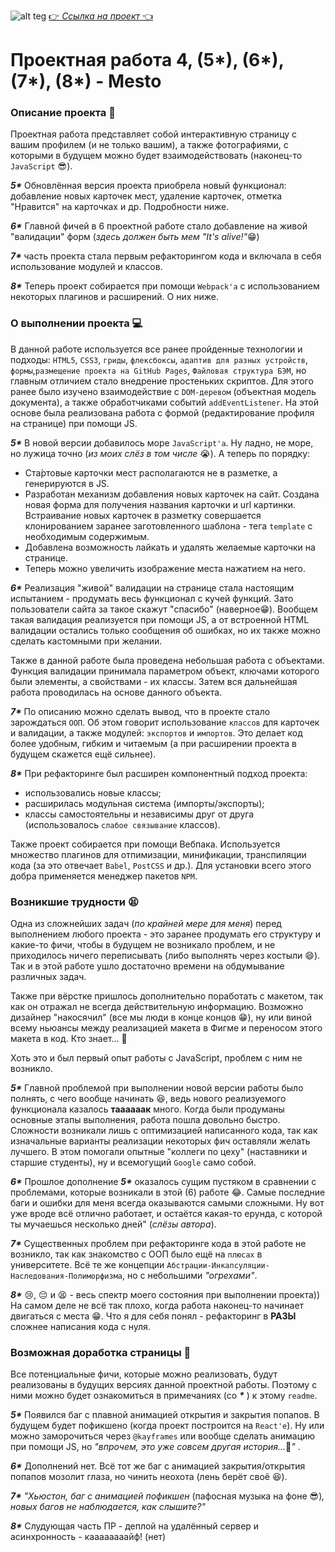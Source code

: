 ![alt teg](https://imageup.ru/img15/4254697/bez-imeni.jpg)
[:point_right: _Ссылка на проект_ :point_left:](https://ezzzkryak.github.io/mesto/)

# Проектная работа 4, (5*), (6*), (7*), (8*) - Mesto
### Описание проекта :book:
Проектная работа представляет собой интерактивную страницу с вашим профилем (и не только вашим), а также фотографиями, с которыми в будущем можно будет взаимодействовать (наконец-то `JavaScript` :sunglasses:).

___5*___ Обновлённая версия проекта приобрела новый функционал: добавление новых карточек мест, удаление карточек, отметка "Нравится" на карточках и др. Подробности ниже.

___6*___ Главной фичей в 6 проектной работе стало добавление на живой "валидации" форм (_здесь должен быть мем "It's alive!"_:grin:)

___7*___ часть проекта стала первым рефакторингом кода и включала в себя использование модулей и классов.

___8*___ Теперь проект собирается при помощи `Webpack'а` с использованием некоторых плагинов и расширений. О них ниже.

### О выполнении проекта :computer:
В данной работе используется все ранее пройденные технологии и подходы: `HTML5`, `CSS3`, `гриды`, `флексбоксы`, `адаптив для разных устройств`, `формы`,`размещение проекта на GitHub Pages`, `Файловая структура БЭМ`, но главным отличием стало внедрение простеньких скриптов. Для этого ранее было изучено взаимодействие с `DOM-деревом` (объектная модель документа), а также обработчиками событий `addEventListener`. На этой основе была реализована работа с формой (редактирование профиля на странице) при помощи JS.

___5*___ В новой версии добавилось море `JavaScript'а`. Ну ладно, не море, но лужица точно (_из моих слёз в том числе_ :sob:). А теперь по порядку:
* Ста́ртовые карточки мест располагаются не в разметке, а генерируются в JS.
* Разработан механизм добавления новых карточек на сайт. Создана новая форма для получения названия карточки и url картинки. Встраивание новых карточек в разметку совершается клонированием заранее заготовленного шаблона - тега `template` с необходимым содержимым.
* Добавлена возможность лайкать и удалять желаемые карточки на странице.
* Теперь можно увеличить изображение места нажатием на него.

___6*___ Реализация "живой" валидации на странице стала настоящим испытанием - продумать весь функционал с кучей функций. Зато пользователи сайта за такое скажут "спасибо" (наверное:grin:). Вообщем такая валидация реализуется при помощи JS, а от встроенной HTML валидации остались только сообщения об ошибках, но их также можно сделать кастомными при желании.

Также в данной работе была проведена небольшая работа с объектами. Функция валидации принимала параметром объект, ключами которого были элементы, а свойствами - их классы. Затем вся дальнейшая работа проводилась на основе данного объекта.

___7*___ По описанию можно сделать вывод, что в проекте стало зарождаться `ООП`. Об этом говорит использование `классов` для карточек и валидации, а также модулей: `экспортов` и `импортов`. Это делает код более удобным, гибким и читаемым (а при расширении проекта в будущем скажется ещё сильнее).

___8*___ При рефакторинге был расширен компонентный подход проекта:
- использовались новые классы;
- расширилась модульная система (импорты/экспорты);
- классы самостоятельны и независимы друг от друга (использовалось `слабое связывание` классов).

Также проект собирается при помощи Вебпака. Используется множество плагинов для отпимизации, минификации, транспиляции кода (за это отвечает `Babel`, `PostCSS` и др.). Для установки всего этого добра применяется менеджер пакетов `NPM`.

### Возникшие трудности :tired_face:
Одна из сложнейших задач (_по крайней мере для меня_) перед выполнением любого проекта - это заранее продумать его структуру и какие-то фичи, чтобы в будущем не возникало проблем, и не приходилось ничего переписывать (либо выполнять через костыли :smile:). Так и в этой работе ушло достаточно времени на обдумывание различных задач.

Также при вёрстке пришлось дополнительно поработать с макетом, так как он отражал не всегда действительную информацию. Возможно дизайнер "накосячил" (все мы люди в конце концов :grin:), ну или виной всему ньюансы между реализацией макета в Фигме и переносом этого макета в код. Кто знает... :thinking:

Хоть это и был первый опыт работы с JavaScript, проблем с ним не возникло.


___5*___ Главной проблемой при выполнении новой версии работы было полнять, с чего вообще начинать :laughing:, ведь нового реализуемого функционала казалось **таааааак** много. Когда были продуманы основные этапы выполнения, работа пошла довольно быстро. Сложности возникали лишь с оптимизацией написанного кода, так как изначальные варианты реализации некоторых фич оставляли желать лучшего. В этом помогали опытные "коллеги по цеху" (наставники и старшие студенты), ну и всемогущий `Google` само собой.

___6*___ Прошлое дополнение ___5*___  оказалось сущим пустяком в сравнении с проблемами, которые возникали в этой (6) работе :joy:. Самые последние баги и ошибки для меня всегда оказываются самыми сложными. Ну вот уже вроде всё отлично работает, и остаётся какая-то ерунда, с которой ты мучаешься несколько дней" (_слёзы автора_).

___7*___ Существенных проблем при рефакторинге кода в этой работе не возникло, так как знакомство с ООП было ещё на `плюсах` в университете. Всё те же концепции `Абстрации-Инкапсуляции-Наследования-Полиморфизма`, но с небольшими _"огрехами"_.

___8*___ :cry:, :pensive: и :tired_face: - весь спектр моего состояния при выполнении проекта)) На самом деле не всё так плохо, когда работа наконец-то начинает двигаться с места :grin:. Что я для себя понял - рефакторинг в **РАЗЫ** сложнее написания кода с нуля.

### Возможная доработка страницы :wrench:
Все потенциальные фичи, которые можно реализовать, будут реализованы в будущих версиях данной проектной работы. Поэтому с ними можно будет ознакомиться в примечаниях (со ___*___ ) к этому `readme`.

___5*___ Появился баг с плавной анимацией открытия и закрытия попапов. В будущем будет пофикшено (когда проект построится на `React'е`). Ну или можно заморочиться через `@kayframes` или вообще сделать анимацию при помощи JS, но _"впрочем, это уже совсем другая история..._:man:_"_ .

___6*___ Дополнений нет. Всё тот же баг с анимацией закрытия/открытия попапов мозолит глаза, но чинить неохота (лень берёт своё :satisfied:).

___7*___ _"Хьюстон, баг с анимацией пофикшен_ (пафосная музыка на фоне :sunglasses:)_, новых багов не наблюдается, как слышите?"_

___8*___ Слудующая часть ПР - деплой на удалённый сервер и асинхронность - каааааааайф! (нет)
